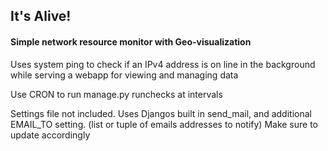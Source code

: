 <h2>It's Alive!</h2>
<h4>Simple network resource monitor with Geo-visualization</h4>
<p>Uses system ping to check if an IPv4 address is on line in the background while serving a webapp for viewing and managing data</p>
<p>Use CRON to run manage.py runchecks at intervals</p>
<p>Settings file not included.  Uses Djangos built in send_mail, and additional EMAIL_TO setting. (list or tuple of emails addresses to notify)  Make sure to update accordingly</p>
